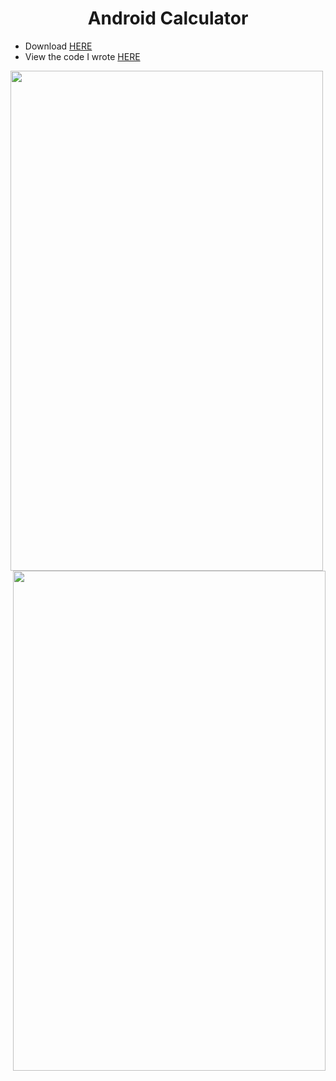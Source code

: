 <h1 align="center"> Android Calculator </h1>

* Download [HERE](https://github.com/arturobp3/Android_Calculator/blob/master/Calculadora.apk)
* View the code I wrote [HERE](https://github.com/arturobp3/Android_Calculator/tree/master/Calculadora/app)

<p>
  <div align="left"><img src="https://github.com/arturobp3/Android_Calculator/blob/master/screenshots/1.png" width="500" height="800"></div>
  <div align="right"><img src="https://github.com/arturobp3/Android_Calculator/blob/master/screenshots/2.png" width="500" height="800"></div>        
</p>

